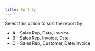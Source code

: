 ```yaml
---
title: Sort By
---
```



Select this option to sort the report by:

- A - Sales Rep,  Date, Invoice
- B - Sales Rep,  Invoice, Date
- C - Sales Rep,  Customer, Date/Invoice

